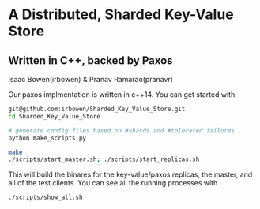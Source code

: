 # A Distributed, Sharded Key-Value Store
## Written in C++, backed by Paxos

Isaac Bowen(irbowen) & Pranav Ramarao(pranavr)

Our paxos implmentation is written in c++14. 
You can get started with 

```bash
git@github.com:irbowen/Sharded_Key_Value_Store.git
cd Sharded_Key_Value_Store

# generate config files based on #shards and #tolerated failures
python make_scripts.py

make
./scripts/start_master.sh; ./scripts/start_replicas.sh 
```
This will build the binares for the key-value/paxos replicas, the master, and all of the test clients.
You can see all the running processes with

```bash
./scripts/show_all.sh
```

